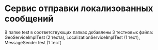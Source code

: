 # Сервис отправки локализованных сообщений

В папке test в соответствующих папках добавлены 3 тестновых файла: GeoServiceImplTest (2 теста), LocalizationServiceImplTest (1 тест), MessageSenderTest (1 тест)
